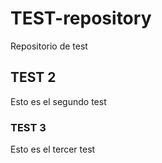 # TEST-repository
Repositorio de test

## TEST 2
Esto es el segundo test

### TEST 3
Esto es el tercer test

